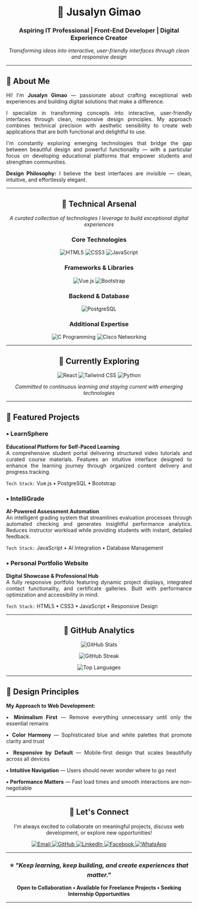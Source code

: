 <div align="center">

# 💙 Jusalyn Gimao

### Aspiring IT Professional | Front-End Developer | Digital Experience Creator

*Transforming ideas into interactive, user-friendly interfaces through clean and responsive design*

---

</div>

## 🔷 About Me

<div align="justify">

Hi! I'm **Jusalyn Gimao** — passionate about crafting exceptional web experiences and building digital solutions that make a difference.

I specialize in transforming concepts into interactive, user-friendly interfaces through clean, responsive design principles. My approach combines technical precision with aesthetic sensibility to create web applications that are both functional and delightful to use.

I'm constantly exploring emerging technologies that bridge the gap between beautiful design and powerful functionality — with a particular focus on developing educational platforms that empower students and strengthen communities.

**Design Philosophy:** I believe the best interfaces are invisible — clean, intuitive, and effortlessly elegant.

</div>

---

<div align="center">

## 🔷 Technical Arsenal

*A curated collection of technologies I leverage to build exceptional digital experiences*

### Core Technologies
<p>
  <img src="https://img.shields.io/badge/HTML5-E34F26?style=for-the-badge&logo=html5&logoColor=white" alt="HTML5"/>
  <img src="https://img.shields.io/badge/CSS3-1572B6?style=for-the-badge&logo=css3&logoColor=white" alt="CSS3"/>
  <img src="https://img.shields.io/badge/JavaScript-F7DF1E?style=for-the-badge&logo=javascript&logoColor=black" alt="JavaScript"/>
</p>

### Frameworks & Libraries
<p>
  <img src="https://img.shields.io/badge/Vue.js-4FC08D?style=for-the-badge&logo=vue.js&logoColor=white" alt="Vue.js"/>
  <img src="https://img.shields.io/badge/Bootstrap-7952B3?style=for-the-badge&logo=bootstrap&logoColor=white" alt="Bootstrap"/>
</p>

### Backend & Database
<p>
  <img src="https://img.shields.io/badge/PostgreSQL-4169E1?style=for-the-badge&logo=postgresql&logoColor=white" alt="PostgreSQL"/>
</p>

### Additional Expertise
<p>
  <img src="https://img.shields.io/badge/C-A8B9CC?style=for-the-badge&logo=c&logoColor=black" alt="C Programming"/>
  <img src="https://img.shields.io/badge/Cisco-1BA0D7?style=for-the-badge&logo=cisco&logoColor=white" alt="Cisco Networking"/>
</p>

---

## 🔷 Currently Exploring

<p>
  <img src="https://img.shields.io/badge/React-61DAFB?style=for-the-badge&logo=react&logoColor=black" alt="React"/>
  <img src="https://img.shields.io/badge/Tailwind_CSS-06B6D4?style=for-the-badge&logo=tailwind-css&logoColor=white" alt="Tailwind CSS"/>
  <img src="https://img.shields.io/badge/Python-3776AB?style=for-the-badge&logo=python&logoColor=white" alt="Python"/>
</p>

<em>Committed to continuous learning and staying current with emerging technologies</em>

---

</div>

## 🔷 Featured Projects

<div align="justify">

### ▪️ LearnSphere
**Educational Platform for Self-Paced Learning**  
A comprehensive student portal delivering structured video tutorials and curated course materials. Features an intuitive interface designed to enhance the learning journey through organized content delivery and progress tracking.

`Tech Stack:` Vue.js • PostgreSQL • Bootstrap

### ▪️ IntelliGrade
**AI-Powered Assessment Automation**  
An intelligent grading system that streamlines evaluation processes through automated checking and generates insightful performance analytics. Reduces instructor workload while providing students with instant, detailed feedback.

`Tech Stack:` JavaScript • AI Integration • Database Management

### ▪️ Personal Portfolio Website
**Digital Showcase & Professional Hub**  
A fully responsive portfolio featuring dynamic project displays, integrated contact functionality, and certificate galleries. Built with performance optimization and accessibility in mind.

`Tech Stack:` HTML5 • CSS3 • JavaScript • Responsive Design

</div>

---

<div align="center">

## 🔷 GitHub Analytics

<p>
  <img src="https://github-readme-stats.vercel.app/api?username=jusalyngimao&show_icons=true&theme=blue_navy&hide_border=true&bg_color=0D1117&title_color=58A6FF&icon_color=1F6FEB&text_color=C9D1D9" alt="GitHub Stats"/>
</p>

<p>
  <img src="https://streak-stats.demolab.com/?user=jusalyngimao&theme=blueberry&hide_border=true&background=0D1117" alt="GitHub Streak"/>
</p>

<p>
  <img src="https://github-readme-stats.vercel.app/api/top-langs/?username=jusalyngimao&layout=compact&theme=blue_navy&hide_border=true&bg_color=0D1117&title_color=58A6FF&text_color=C9D1D9" alt="Top Languages"/>
</p>

---

</div>

## 🔷 Design Principles

<div align="justify">

**My Approach to Web Development:**

**▪️ Minimalism First** — Remove everything unnecessary until only the essential remains

**▪️ Color Harmony** — Sophisticated blue and white palettes that promote clarity and trust

**▪️ Responsive by Default** — Mobile-first design that scales beautifully across all devices

**▪️ Intuitive Navigation** — Users should never wonder where to go next

**▪️ Performance Matters** — Fast load times and smooth interactions are non-negotiable

</div>

---

<div align="center">

## 🔷 Let's Connect

I'm always excited to collaborate on meaningful projects, discuss web development, or explore new opportunities!

<p>
  <a href="mailto:jusalyng@gmail.com">
    <img src="https://img.shields.io/badge/Email-D14836?style=for-the-badge&logo=gmail&logoColor=white" alt="Email"/>
  </a>
  <a href="https://github.com/jusalyngimao">
    <img src="https://img.shields.io/badge/GitHub-181717?style=for-the-badge&logo=github&logoColor=white" alt="GitHub"/>
  </a>
  <a href="https://www.linkedin.com/in/jusalyn-gimao-732429327/">
    <img src="https://img.shields.io/badge/LinkedIn-0A66C2?style=for-the-badge&logo=linkedin&logoColor=white" alt="LinkedIn"/>
  </a>
  <a href="https://www.facebook.com/jusalyn.gimao">
    <img src="https://img.shields.io/badge/Facebook-1877F2?style=for-the-badge&logo=facebook&logoColor=white" alt="Facebook"/>
  </a>
  <a href="https://wa.me/639505538053">
    <img src="https://img.shields.io/badge/WhatsApp-25D366?style=for-the-badge&logo=whatsapp&logoColor=white" alt="WhatsApp"/>
  </a>
</p>

---

### ⭐ *"Keep learning, keep building, and create experiences that matter."*

**Open to Collaboration • Available for Freelance Projects • Seeking Internship Opportunities**

---

</div>
